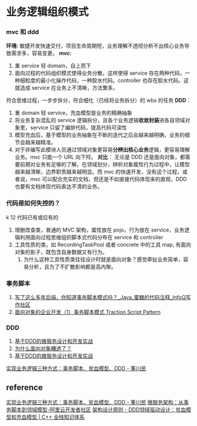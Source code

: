 # 业务逻辑组织模式


### mvc 和 ddd

**环境:**
敏捷开发快速交付，项目生命周期短，业务理解不透彻分析不出核心业务导致需求多，容易变更。
**mvc:**
1. 重 service 轻 domain，自上而下
2. 面向过程的代码组织模式使得业务分散，这样使得 service 存在两种代码，一种细粒度的最小化操作代码，一种胶水代码。controller 也存在胶水代码。这就造成 service 在业务上不清晰，方法繁多。

符合思维过程，一步步拆分，符合细化（已经将业务拆分）的 wbs 的任务
**DDD**：
1. 重 domain 轻 service，充血模型是业务的精确抽象
2. 将业务复杂混乱的 service 逻辑拆分，且各个业务逻辑**收敛封装**进各自领域对象里，service 只留了编排代码，提高代码可读性
3. 模型充血后，基于模型的业务抽象在不断的迭代之后会越来越明确，业务的细节会越来越精准。
4. 对于非编写此模块人员通过领域对象更容易**分辨出核心业务**逻辑，更容易理解业务。mvc 只能一个 URL 向下捋。
**对比**：
无论是 DDD 还是面向对象，都需要前期对业务有足够的了解，在领域划分，辨析对象属性行为过程中，让模型越来越清晰，边界职责越来越明显。而 mvc 的快速开发，没有这个过程，或者说，mvc 可以配合充实的文档，但还是不如直接代码体现来的直观，DDD 也要有文档体现代码表达不清的业务。

### 代码是如何失控的？
k 12 代码已有或应有的
1. 增删改查类，普通的 MVC 架构，属性放在 pojo，行为放在 service，业务逻辑利用面向过程思维组织脚本式代码分布在 service 和 controller
2. 工具性质的类，如 RecordingTaskPool 或者 concrete 中的工具 map, 有面向对象的影子，既包含自身数据又有行为。
   1. 为什么这种工具性质类往往设计时就是面向对象？感觉牵扯业务简单，容易分析，且为了不扩散影响都是高内聚。
### 事务脚本
1. [写了这么多年后端，你知道事务脚本模式吗？\_Java\_蜜糖的代码注释\_InfoQ写作社区](https://xie.infoq.cn/article/ad1155cae77d1fddfd1d9684f)
2. [面向对象的企业开发（1）事务脚本模式 Traction Script Pattern](https://my.oschina.net/u/3286366/blog/1572480)

### DDD
1. [基于DDD的微服务设计和开发实战](https://mp.weixin.qq.com/s?__biz=MzAxNjk4ODE4OQ==&mid=2247485882&idx=1&sn=c866844c5a002c09470c2f4295cc40bc)
2. [为什么面向对象糟透了？](https://mp.weixin.qq.com/s?__biz=MzAxOTc0NzExNg==&mid=2665517123&idx=1&sn=14b71a4f4444e6b5054793ca8e9a1a17)
3. [基于DDD的微服务设计和开发实战](https://mp.weixin.qq.com/s?__biz=MzAxNjk4ODE4OQ==&mid=2247485882&idx=1&sn=c866844c5a002c09470c2f4295cc40bc)

[实现业务逻辑三种方式：事务脚本、贫血模型、DDD - 董川民](https://www.dongchuanmin.com/operate/2688.html)


## reference
[实现业务逻辑三种方式：事务脚本、贫血模型、DDD - 董川民](https://www.dongchuanmin.com/operate/2688.html)
[微服务架构：从事务脚本到领域模型-阿里云开发者社区](https://developer.aliyun.com/article/718968)
[架构设计原则 - DDD领域驱动设计：贫血模型和充血模型 | C++ 全栈知识体系](https://stibel.icu/md/method/arch-principle/arch-principle-anemia-model.html)